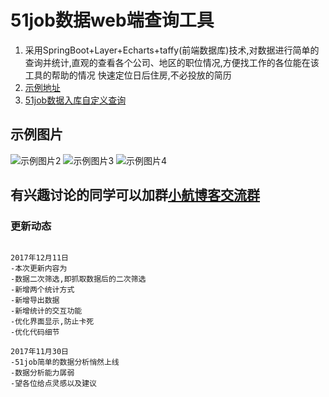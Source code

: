 # 51job数据web端查询工具
1. 采用SpringBoot+Layer+Echarts+taffy(前端数据库)技术,对数据进行简单的查询并统计,直观的查看各个公司、地区的职位情况,方便找工作的各位能在该工具的帮助的情况
快速定位日后住房,不必投放的简历
2. [示例地址](http://51job.lihang.xyz)
3. [51job数据入库自定义查询](https://github.com/wawa2222/51job)

## 示例图片
![示例图片2](http://www.lihang.xyz/upload/f838c5d3-0f8e-4b24-9c30-97d8238d251e.png)
![示例图片3](http://www.lihang.xyz/upload/3d5fab87-73a5-42d7-ac4a-0097425f724d.png)
![示例图片4](http://www.lihang.xyz/upload/b303d777-a07e-4074-b2f9-15f61afdae90.png)
## 有兴趣讨论的同学可以加群[小航博客交流群](https://jq.qq.com/?_wv=1027&k=4EPZ3Xr)

### 更新动态

```

2017年12月11日
-本次更新内容为
-数据二次筛选,即抓取数据后的二次筛选
-新增两个统计方式
-新增导出数据
-新增统计的交互功能
-优化界面显示,防止卡死
-优化代码细节

2017年11月30日
-51job简单的数据分析悄然上线
-数据分析能力孱弱
-望各位给点灵感以及建议

```

